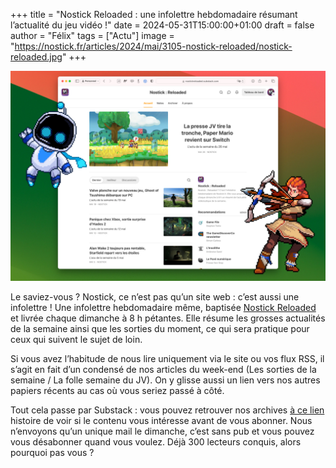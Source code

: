 +++
title = "Nostick Reloaded : une infolettre hebdomadaire résumant l’actualité du jeu vidéo !"
date = 2024-05-31T15:00:00+01:00
draft = false
author = "Félix"
tags = ["Actu"]
image = "https://nostick.fr/articles/2024/mai/3105-nostick-reloaded/nostick-reloaded.jpg"
+++

![L’infolettre Nostick Reloaded sur Substack](nostick-reloaded.jpg "Abonnez-vous !") 

Le saviez-vous ? Nostick, ce n’est pas qu’un site web : c’est aussi une infolettre ! Une infolettre hebdomadaire même, baptisée [Nostick Reloaded](https://nostickreloaded.substack.com) et livrée chaque dimanche à 8 h pétantes. Elle résume les grosses actualités de la semaine ainsi que les sorties du moment, ce qui sera pratique pour ceux qui suivent le sujet de loin.

Si vous avez l’habitude de nous lire uniquement via le site ou vos flux RSS, il s’agit en fait d’un condensé de nos articles du week-end (Les sorties de la semaine / La folle semaine du JV). On y glisse aussi un lien vers nos autres papiers récents au cas où vous seriez passé à côté.

Tout cela passe par Substack : vous pouvez retrouver nos archives [à ce lien](https://nostickreloaded.substack.com) histoire de voir si le contenu vous intéresse avant de vous abonner. Nous n’envoyons qu’un unique mail le dimanche, c’est sans pub et vous pouvez vous désabonner quand vous voulez. Déjà 300 lecteurs conquis, alors pourquoi pas vous ?